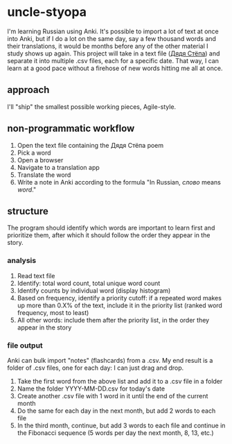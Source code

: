 # uncle-styopa
I'm learning Russian using Anki. It's possible to import a lot of text at once into Anki, but if I do a lot on the same day, say a few thousand words and their translations, it would be months before any of the other material I study shows up again. This project will take in a text file ([Дядя Стёпа](https://en.wikipedia.org/wiki/Uncle_Styopa)) and separate it into multiple .csv files, each for a specific date. That way, I can learn at a good pace without a firehose of new words hitting me all at once.

## approach
I'll "ship" the smallest possible working pieces, Agile-style.

## non-programmatic workflow
1. Open the text file containing the Дядя Стёпа poem
2. Pick a word
3. Open a browser
4. Navigate to a translation app
5. Translate the word
6. Write a note in Anki according to the formula "In Russian, _слово_ means _word_."

## structure
The program should identify which words are important to learn first and prioritize them, after which it should follow the order they appear in the story.

### analysis
1. Read text file
2. Identify: total word count, total unique word count
3. Identify counts by individual word (display histogram)
4. Based on frequency, identify a priority cutoff: if a repeated word makes up more than 0.X% of the text, include it in the priority list (ranked word frequency, most to least)
5. All other words: include them after the priority list, in the order they appear in the story

### file output
Anki can bulk import "notes" (flashcards) from a .csv. My end result is a folder of .csv files, one for each day: I can just drag and drop.
1. Take the first word from the above list and add it to a .csv file in a folder
2. Name the folder YYYY-MM-DD.csv for today's date
3. Create another .csv file with 1 word in it until the end of the current month
4. Do the same for each day in the next month, but add 2 words to each file
5. In the third month, continue, but add 3 words to each file and continue in the Fibonacci sequence (5 words per day the next month, 8, 13, etc.)
